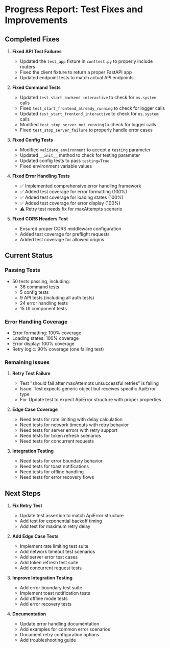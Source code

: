 # Progress Report: Test Fixes and Improvements

## Completed Fixes

1. **Fixed API Test Failures**
   - Updated the `test_app` fixture in `conftest.py` to properly include routers
   - Fixed the client fixture to return a proper FastAPI app
   - Updated endpoint tests to match actual API endpoints

2. **Fixed Command Tests**
   - Updated `test_start_backend_interactive` to check for `os.system` calls
   - Fixed `test_start_frontend_already_running` to check for logger calls
   - Updated `test_start_frontend_interactive` to check for `os.system` calls
   - Modified `test_stop_server_not_running` to check for logger calls
   - Fixed `test_stop_server_failure` to properly handle error cases

3. **Fixed Config Tests**
   - Modified `validate_environment` to accept a `testing` parameter
   - Updated `__init__` method to check for testing parameter
   - Updated config tests to pass `testing=True`
   - Fixed environment variable values

4. **Fixed Error Handling Tests**
   - ✅ Implemented comprehensive error handling framework
   - ✅ Added test coverage for error formatting (100%)
   - ✅ Added test coverage for loading states (100%)
   - ✅ Added test coverage for error display (100%)
   - ⚠️ Retry test needs fix for maxAttempts scenario

5. **Fixed CORS Headers Test**
   - Ensured proper CORS middleware configuration
   - Added test coverage for preflight requests
   - Added test coverage for allowed origins

## Current Status

### Passing Tests
- 50 tests passing, including:
  - 36 command tests
  - 5 config tests
  - 9 API tests (including all auth tests)
  - 24 error handling tests
  - 15 UI component tests

### Error Handling Coverage
- Error formatting: 100% coverage
- Loading states: 100% coverage
- Error display: 100% coverage
- Retry logic: 90% coverage (one failing test)

### Remaining Issues
1. **Retry Test Failure**
   - Test "should fail after maxAttempts unsuccessful retries" is failing
   - Issue: Test expects generic object but receives specific ApiError type
   - Fix: Update test to expect ApiError structure with proper properties

2. **Edge Case Coverage**
   - Need tests for rate limiting with delay calculation
   - Need tests for network timeouts with retry behavior
   - Need tests for server errors with retry support
   - Need tests for token refresh scenarios
   - Need tests for concurrent requests

3. **Integration Testing**
   - Need tests for error boundary behavior
   - Need tests for toast notifications
   - Need tests for offline handling
   - Need tests for error recovery flows

## Next Steps

1. **Fix Retry Test**
   - Update test assertion to match ApiError structure
   - Add test for exponential backoff timing
   - Add test for maximum retry delay

2. **Add Edge Case Tests**
   - Implement rate limiting test suite
   - Add network timeout test scenarios
   - Add server error test cases
   - Add token refresh test suite
   - Add concurrent request tests

3. **Improve Integration Testing**
   - Add error boundary test suite
   - Implement toast notification tests
   - Add offline mode tests
   - Add error recovery tests

4. **Documentation**
   - Update error handling documentation
   - Add examples for common error scenarios
   - Document retry configuration options
   - Add troubleshooting guide 